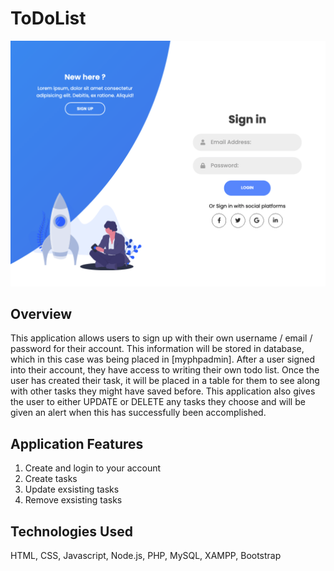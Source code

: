 # ToDoList

![img](example1.png)

## Overview
This application allows users to sign up with their own username / email / password for their account. This information will be stored in database, which in this case was being placed in [myphpadmin]. After a user signed into their account, they have access to writing their own todo list. Once the user has created their task, it will be placed in a table for them to see along with other tasks they might have saved before. This application also gives the user to either UPDATE or DELETE any tasks they choose and will be given an alert when this has successfully been accomplished.

## Application Features
1) Create and login to your account 
2) Create tasks
3) Update exsisting tasks
4) Remove exsisting tasks

## Technologies Used
HTML, CSS, Javascript, Node.js, PHP, MySQL, XAMPP, Bootstrap

